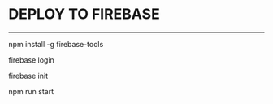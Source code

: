 # DEPLOY TO FIREBASE
----------------------------
npm install -g firebase-tools

firebase login

firebase init

npm run start